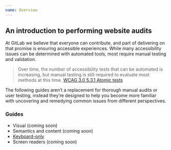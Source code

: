 ```yaml
---
name: Overview
---
```


## An introduction to performing website audits

At GitLab we believe that everyone can contribute, and part of delivering on that promise is ensuring accessible experiences. While many accessibility issues can be determined with automated tools, most require manual testing and validation.

> Over time, the number of accessibility tests that can be automated is increasing, but manual testing is still required to evaluate most methods at this time. [WCAG 3.0 5.3.1 Atomic tests](https://w3c.github.io/silver/guidelines/#atomic-tests)

The following guides aren’t a replacement for thorough manual audits or user testing, instead they’re designed to help you become more familiar with uncovering and remedying common issues from different perspectives.

### Guides

- Visual (coming soon)
- Semantics and content (coming soon)
- [Keyboard-only](/accessibility/keyboard-only)
- Screen readers (coming soon)
